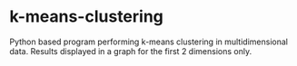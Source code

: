 # k-means-clustering

Python based program performing k-means clustering in multidimensional data. Results displayed in a graph for the first 2 dimensions only.
